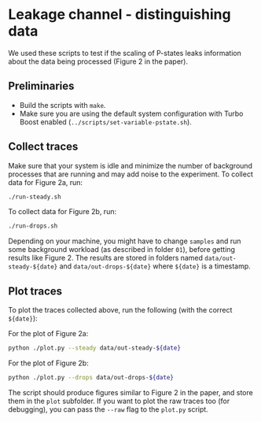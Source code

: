 # Leakage channel - distinguishing data

We used these scripts to test if the scaling of P-states leaks information about the data being processed (Figure 2 in the paper).

## Preliminaries

- Build the scripts with `make`.
- Make sure you are using the default system configuration with Turbo Boost enabled (`../scripts/set-variable-pstate.sh`).

## Collect traces

Make sure that your system is idle and minimize the number of background processes that are running and may add noise to the experiment.
To collect data for Figure 2a, run:
```sh
./run-steady.sh
```

To collect data for Figure 2b, run:
```sh
./run-drops.sh
```

Depending on your machine, you might have to change `samples` and run some background workload (as described in folder `01`), before getting results like Figure 2.
The results are stored in folders named `data/out-steady-${date}` and `data/out-drops-${date}` where `${date}` is a timestamp.

## Plot traces

To plot the traces collected above, run the following (with the correct `${date}`):

For the plot of Figure 2a:
```sh
python ./plot.py --steady data/out-steady-${date}
```

For the plot of Figure 2b:
```sh
python ./plot.py --drops data/out-drops-${date}
```

The script should produce figures similar to Figure 2 in the paper, and store them in the `plot` subfolder.
If you want to plot the raw traces too (for debugging), you can pass the `--raw` flag to the `plot.py` script.
